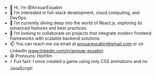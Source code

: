 - 👋 Hi, I’m @AnouarEssabiri
- 👀 I’m interested in full-stack development, cloud computing, and DevOps.
- 🌱 I’m currently diving deep into the world of React.js, exploring its advanced features and best practices.
- 💞️ I’m looking to collaborate on projects that integrate modern frontend frameworks with scalable backend solutions.
- 📫 You can reach me via email at anouaressabiri@gmail.com or on LinkedIn www.linkedin.com/in/anouar-essabiri.
- 😄 Pronouns: He/Him
- ⚡ Fun fact: I once created a game using only CSS animations and no JavaScript!

<!---
AnouarEssabiri/AnouarEssabiri is a ✨ special ✨ repository because its `README.md` (this file) appears on your GitHub profile.
You can click the Preview link to take a look at your changes.
--->
